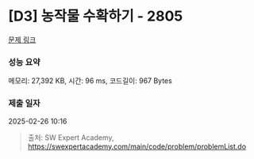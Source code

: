 # [D3] 농작물 수확하기 - 2805 

[문제 링크](https://swexpertacademy.com/main/code/problem/problemDetail.do?contestProbId=AV7GLXqKAWYDFAXB) 

### 성능 요약

메모리: 27,392 KB, 시간: 96 ms, 코드길이: 967 Bytes

### 제출 일자

2025-02-26 10:16



> 출처: SW Expert Academy, https://swexpertacademy.com/main/code/problem/problemList.do